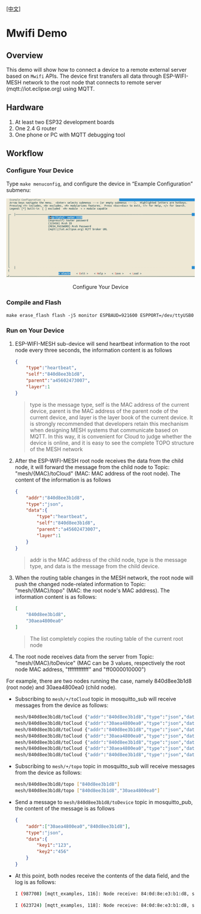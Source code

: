 [[中文]](./README_cn.md)

# Mwifi Demo

## Overview

This demo will show how to connect a device to a remote external
server based on `Mwifi` APIs. The device first transfers all data
through ESP-WIFI-MESH network to the root node that connects to remote
server (mqtt://iot.eclipse.org) using MQTT. 

## Hardware

1. At least two ESP32 development boards
2. One 2.4 G router
3. One phone or PC with MQTT debugging tool

## Workflow

### Configure Your Device

Type `make menuconfig`, and configure the device in “Example Configuration” submenu:

<div align=center>
<img src="config.png"  width="800">
<p> Configure Your Device </p>
</div>

### Compile and Flash

```shell
make erase_flash flash -j5 monitor ESPBAUD=921600 ESPPORT=/dev/ttyUSB0
```

### Run on Your Device

1. ESP-WIFI-MESH sub-device will send heartbeat information to the
   root node every three seconds, the information content is as
   follows 

    ```json
    {
        "type":"heartbeat",
        "self":"840d8ee3b1d8",
        "parent":"a45602473007",
        "layer":1
    }
    ```

    > type is the message type, self is the MAC address of the current
    > device, parent is the MAC address of the parent node of the
    > current device, and layer is the layer book of the current
    > device. It is strongly recommended that developers retain this
    > mechanism when designing MESH systems that communicate based on
    > MQTT. In this way, it is convenient for Cloud to judge whether
    > the device is online, and it is easy to see the complete TOPO
    > structure of the MESH network 

1. After the ESP-WIFI-MESH root node receives the data from the child node, it will forward the message from the child node to Topic: "mesh/{MAC}/toCloud" (MAC: MAC address of the root node). The content of the information is as follows

    ```json
    {
        "addr":"840d8ee3b1d8",
        "type":"json",
        "data":{
            "type":"heartbeat",
            "self":"840d8ee3b1d8",
            "parent":"a45602473007",
            "layer":1
        }
    }
    ```

    > addr is the MAC address of the child node, type is the message type, and data is the message from the child device.

1. When the routing table changes in the MESH network, the root node will push the changed node-related information to Topic: "mesh/{MAC}/topo" (MAC: the root node's MAC address). The information content is as follows:

    ```json
    [
        "840d8ee3b1d8",
        "30aea4800ea0"
    ]
    ```

    > The list completely copies the routing table of the current root node

1. The root node receives data from the server from Topic: "mesh/{MAC}/toDevice" (MAC can be 3 values, respectively the root node MAC address, "ffffffffffff" and "ff0000010000")

For example, there are two nodes running the case, namely 840d8ee3b1d8 (root node) and 30aea4800ea0 (child node).

- Subscribing to `mesh/+/toCloud` topic in mosquitto_sub will receive messages from the device as follows:

    ```bash
    mesh/840d8ee3b1d8/toCloud {"addr":"840d8ee3b1d8","type":"json","data":{"type":"heartbeat", "self": "840d8ee3b1d8", "parent":"a45602473007","layer":1}}
    mesh/840d8ee3b1d8/toCloud {"addr":"30aea4800ea0","type":"json","data":{"type":"heartbeat", "self": "30aea4800ea0", "parent":"840d8ee3b1d9","layer":2}}
    mesh/840d8ee3b1d8/toCloud {"addr":"840d8ee3b1d8","type":"json","data":{"type":"heartbeat", "self": "840d8ee3b1d8", "parent":"a45602473007","layer":1}}
    mesh/840d8ee3b1d8/toCloud {"addr":"30aea4800ea0","type":"json","data":{"type":"heartbeat", "self": "30aea4800ea0", "parent":"840d8ee3b1d9","layer":2}}
    mesh/840d8ee3b1d8/toCloud {"addr":"840d8ee3b1d8","type":"json","data":{"type":"heartbeat", "self": "840d8ee3b1d8", "parent":"a45602473007","layer":1}}
    mesh/840d8ee3b1d8/toCloud {"addr":"30aea4800ea0","type":"json","data":{"type":"heartbeat", "self": "30aea4800ea0", "parent":"840d8ee3b1d9","layer":2}}
    mesh/840d8ee3b1d8/toCloud {"addr":"840d8ee3b1d8","type":"json","data":{"type":"heartbeat", "self": "840d8ee3b1d8", "parent":"a45602473007","layer":1}}
    ```

- Subscribing to `mesh/+/topo` topic in mosquitto_sub will receive messages from the device as follows:

    ```bash
    mesh/840d8ee3b1d8/topo ["840d8ee3b1d8"]
    mesh/840d8ee3b1d8/topo ["840d8ee3b1d8","30aea4800ea0"]
    ```

- Send a message to `mesh/840d8ee3b1d8/toDevice` topic in mosquitto_pub, the content of the message is as follows

    ```json
    {
        "addr":["30aea4800ea0","840d8ee3b1d8"],
        "type":"json",
        "data":{
            "key1":"123",
            "key2":"456"
        }
    }
    ```

- At this point, both nodes receive the contents of the data field, and the log is as follows:

    ```bash
    I (987708) [mqtt_examples, 116]: Node receive: 84:0d:8e:e3:b1:d8, size: 27, data: {"key1":"123","key2":"456"}
    ```

    ```bash
    I (623724) [mqtt_examples, 118]: Node receive: 84:0d:8e:e3:b1:d8, size: 27, data: {"key1":"123","key2":"456"}
    ```

